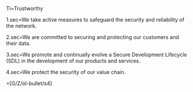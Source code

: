 Ti=Trustworthy

1.sec=We take active measures to safeguard the security and reliability of the network.

2.sec=We are committed to securing and protecting our customers and their data.

3.sec=We promote and continually evolve a Secure Development Lifecycle (SDL) in the development of our products and services.

4.sec=We protect the security of our value chain.

=[G/Z/ol-bullet/s4]
